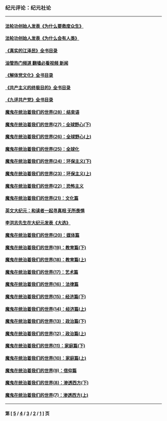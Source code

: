 ### 纪元评论：纪元社论
---
#### [法轮功创始人发表《为什么要救度众生》](../../pages/nsc422/n13975246.md?07100330) 
#### [法轮功创始人发表《为什么会有人类》](../../pages/nsc422/n13912117.md?07100330) 
#### [《真实的江泽民》全书目录](../../pages/nsc422/n13721399.md?07100330) 
#### [油管热门频道 翻墙必看视频 新闻](ok?07100330)
#### [《解体党文化》全书目录](../../pages/nsc422/n13721157.md?07100330) 
#### [《共产主义的终极目的》全书目录](../../pages/nsc422/n13721048.md?07100330) 
#### [《九评共产党》全书目录](../../pages/nsc422/n13708085.md?07100330) 
#### [魔鬼在统治着我们的世界(28)：结束语](../../pages/nsc422/n10936246.md?07100330) 
#### [魔鬼在统治着我们的世界(27)：全球野心(下)](../../pages/nsc422/n10928319.md?07100330) 
#### [魔鬼在统治着我们的世界(26)：全球野心(上)](../../pages/nsc422/n10900318.md?07100330) 
#### [魔鬼在统治着我们的世界(25)：全球化](../../pages/nsc422/n10788205.md?07100330) 
#### [魔鬼在统治着我们的世界(24)：环保主义(下)](../../pages/nsc422/n10695307.md?07100330) 
#### [魔鬼在统治着我们的世界(23)：环保主义(上)](../../pages/nsc422/n10688613.md?07100330) 
#### [魔鬼在统治着我们的世界(22)：恐怖主义](../../pages/nsc422/n10614727.md?07100330) 
#### [魔鬼在统治着我们的世界(21)：文化篇](../../pages/nsc422/n10597706.md?07100330) 
#### [英文大纪元：和读者一起寻真相 无所畏惧](../../pages/nsc422/n12542027.md?07100330) 
#### [李洪志先生在大纪元发表《大选》](../../pages/nsc422/n12534746.md?07100330) 
#### [魔鬼在统治着我们的世界(20)：媒体篇](../../pages/nsc422/n10586579.md?07100330) 
#### [魔鬼在统治着我们的世界(19)：教育篇(下)](../../pages/nsc422/n10564808.md?07100330) 
#### [魔鬼在统治着我们的世界(18)：教育篇(上)](../../pages/nsc422/n10526970.md?07100330) 
#### [魔鬼在统治着我们的世界(17)：艺术篇](../../pages/nsc422/n10499093.md?07100330) 
#### [魔鬼在统治着我们的世界(16)：法律篇](../../pages/nsc422/n10485969.md?07100330) 
#### [魔鬼在统治着我们的世界(15)：经济篇(下)](../../pages/nsc422/n10469975.md?07100330) 
#### [魔鬼在统治着我们的世界(14)：经济篇(上)](../../pages/nsc422/n10457370.md?07100330) 
#### [魔鬼在统治着我们的世界(13)：政治篇(下)](../../pages/nsc422/n10448270.md?07100330) 
#### [魔鬼在统治着我们的世界(12)：政治篇(上)](../../pages/nsc422/n10444576.md?07100330) 
#### [魔鬼在统治着我们的世界(11)：家庭篇(下)](../../pages/nsc422/n10440961.md?07100330) 
#### [魔鬼在统治着我们的世界(10)：家庭篇(上)](../../pages/nsc422/n10435448.md?07100330) 
#### [魔鬼在统治着我们的世界(9)：信仰篇](../../pages/nsc422/n10432159.md?07100330) 
#### [魔鬼在统治着我们的世界(8)：渗透西方(下)](../../pages/nsc422/n10429603.md?07100330) 
#### [魔鬼在统治着我们的世界(7)：渗透西方(上)](../../pages/nsc422/n10426013.md?07100330) 

---
#### 第 [ [5](./5.md?07100330) / [4](./4.md?07100330) / [3](./3.md?07100330) / [2](./2.md?07100330) / [1](./1.md?07100330) ] 页

